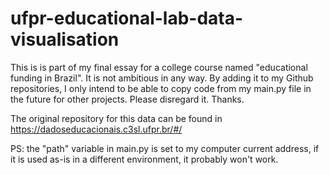 # ufpr-educational-lab-data-visualisation

This is is part of my final essay for a college course named "educational funding in Brazil". It is not ambitious in any way. By adding it to my Github repositories, I only intend to be able to copy code from my main.py file in the future for other projects. Please disregard it. Thanks.

The original repository for this data can be found in https://dadoseducacionais.c3sl.ufpr.br/#/

PS: the "path" variable in main.py is set to my computer current address, if it is used as-is in a different environment, it probably won't work.
